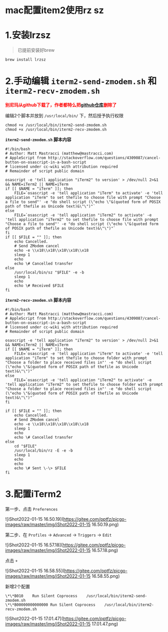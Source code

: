 # mac配置item2使用rz sz

# 1.安装lrzsz

> 已提前安装好brew

```shell
brew install lrzsz
```



# 2.手动编辑 `iterm2-send-zmodem.sh` 和 `iterm2-recv-zmodem.sh`

**<span style=color:red>别尼玛从github下载了，作者都特么把[github仓库](https://github.com/aikuyun/iterm2-zmodem)删除了</span>**

编辑2个脚本并放到 `/usr/local/bin/` 下，然后授予执行权限

```shell
chmod +x /usr/local/bin/iterm2-send-zmodem.sh
chmod +x /usr/local/bin/iterm2-recv-zmodem.sh
```



**`iterm2-send-zmodem.sh` 脚本内容**

```shell
#!/bin/bash
# Author: Matt Mastracci (matthew@mastracci.com)
# AppleScript from http://stackoverflow.com/questions/4309087/cancel-button-on-osascript-in-a-bash-script
# licensed under cc-wiki with attribution required 
# Remainder of script public domain

osascript -e 'tell application "iTerm2" to version' > /dev/null 2>&1 && NAME=iTerm2 || NAME=iTerm
if [[ $NAME = "iTerm" ]]; then
	FILE=`osascript -e 'tell application "iTerm" to activate' -e 'tell application "iTerm" to set thefile to choose file with prompt "Choose a file to send"' -e "do shell script (\"echo \"&(quoted form of POSIX path of thefile as Unicode text)&\"\")"`
else
	FILE=`osascript -e 'tell application "iTerm2" to activate' -e 'tell application "iTerm2" to set thefile to choose file with prompt "Choose a file to send"' -e "do shell script (\"echo \"&(quoted form of POSIX path of thefile as Unicode text)&\"\")"`
fi
if [[ $FILE = "" ]]; then
	echo Cancelled.
	# Send ZModem cancel
	echo -e \\x18\\x18\\x18\\x18\\x18
	sleep 1
	echo
	echo \# Cancelled transfer
else
	/usr/local/bin/sz "$FILE" -e -b
	sleep 1
	echo
	echo \# Received $FILE
fi
```



**`iterm2-recv-zmodem.sh` 脚本内容**

```shell
#!/bin/bash
# Author: Matt Mastracci (matthew@mastracci.com)
# AppleScript from http://stackoverflow.com/questions/4309087/cancel-button-on-osascript-in-a-bash-script
# licensed under cc-wiki with attribution required 
# Remainder of script public domain

osascript -e 'tell application "iTerm2" to version' > /dev/null 2>&1 && NAME=iTerm2 || NAME=iTerm
if [[ $NAME = "iTerm" ]]; then
	FILE=`osascript -e 'tell application "iTerm" to activate' -e 'tell application "iTerm" to set thefile to choose folder with prompt "Choose a folder to place received files in"' -e "do shell script (\"echo \"&(quoted form of POSIX path of thefile as Unicode text)&\"\")"`
else
	FILE=`osascript -e 'tell application "iTerm2" to activate' -e 'tell application "iTerm2" to set thefile to choose folder with prompt "Choose a folder to place received files in"' -e "do shell script (\"echo \"&(quoted form of POSIX path of thefile as Unicode text)&\"\")"`
fi

if [[ $FILE = "" ]]; then
	echo Cancelled.
	# Send ZModem cancel
	echo -e \\x18\\x18\\x18\\x18\\x18
	sleep 1
	echo
	echo \# Cancelled transfer
else
	cd "$FILE"
	/usr/local/bin/rz -E -e -b
	sleep 1
	echo
	echo
	echo \# Sent \-\> $FILE
fi
```



# 3.配置iTerm2

第一步、点击 `Preferences`

![iShot2022-01-15 16.50.19](https://gitee.com/pptfz/picgo-images/raw/master/img/iShot2022-01-15 16.50.19.png)



第二步、在 `Profiles` -> `Advanced` -> `Triggers` -> `Edit`

![iShot2022-01-15 16.57.18](https://gitee.com/pptfz/picgo-images/raw/master/img/iShot2022-01-15 16.57.18.png)



点击 `+` 

![iShot2022-01-15 16.58.55](https://gitee.com/pptfz/picgo-images/raw/master/img/iShot2022-01-15 16.58.55.png)



新增2个配置

```shell
\*\*B010	Run Silent Coprocess	/usr/local/bin/iterm2-send-zmodem.sh
\*\*B00000000000000	Run Silent Coprocess	/usr/local/bin/iterm2-recv-zmodem.sh
```



![iShot2022-01-15 17.01.47](https://gitee.com/pptfz/picgo-images/raw/master/img/iShot2022-01-15 17.01.47.png)

